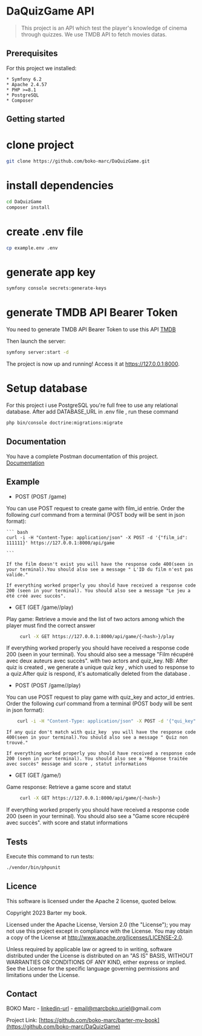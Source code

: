 
# DaQuizGame API 

>  This project is an API which test  the player's knowledge of cinema through quizzes. We use TMDB API to fetch movies datas. 


## Prerequisites

For this project we installed:

	* Symfony 6.2
	* Apache 2.4.57
	* PHP >=8.1
	* PostgreSQL  
	* Composer

## Getting started


# clone project
``` bash
git clone https://github.com/boko-marc/DaQuizGame.git

```
# install dependencies
```bash 
cd DaQuizGame
composer install
```
# create .env file 
``` bash
cp example.env .env
```
# generate app key
 ``` bash
 symfony console secrets:generate-keys

 ```
 # generate TMDB API Bearer Token
You need to generate TMDB API Bearer Token to use this API  [TMDB](https://developer.themoviedb.org/v4/docs/authentication-user) 

Then launch the server:
``` bash
symfony server:start -d  

```

The  project is now up and running! Access it at  https://127.0.0.1:8000.
# Setup database
For this project i use PostgreSQL you're full free to use any relational database.
After add DATABASE_URL in .env file , run these command

```bash
php bin/console doctrine:migrations:migrate

```

## Documentation
You have a complete Postman documentation of this project.
[Documentation](https://documenter.getpostman.com/view/18525738/2s9YJW4R1p)


## Example

* POST (POST /game)

You can use POST request to create game  with film_id entrie. Order the  following _curl_ command from a terminal (POST  body will be sent in json format):

    ``` bash  
    curl -i -H "Content-Type: application/json" -X POST -d '{"film_id": 111111}' https://127.0.0.1:8000/api/game
   
    ```

    If the film doesn't exist you will have the response code 400(seen in your terminal).You should also see a message " L'ID du film n'est pas valide."

    If everything worked properly you should have received a response code 200 (seen in your terminal). You should also see a message "Le jeu a été créé avec succès". 


* GET (GET /game/<hash>/play)

Play game: Retrieve a movie and the list of two actors among which the player must find the correct answer 

```bash
     curl -X GET https://127.0.0.1:8000/api/game/{<hash>}/play
```     
 If everything worked properly you should have received a response code 200 (seen in your terminal). You should also see a message "Film récupéré avec deux auteurs avec succès". with two actors and quiz_key. 
 NB: After quiz is created , we generate a unique quiz key , which used to response to a quiz.After quiz is respond, it's automatically deleted from the database .

* POST (POST /game/<hash>/play)

You can use POST request to play game  with quiz_key and actor_id entries. Order the  following _curl_ command from a terminal (POST  body will be sent in json format):
 
``` bash
    curl -i -H "Content-Type: application/json" -X POST -d '{"qui_key": "1AZ5", "actor_id" : 1234566}' https://127.0.0.1:8000/api/game/<hash>/play

```
    If any quiz don't match with quiz_key  you will have the response code 400(seen in your terminal).You should also see a message " Quiz non trouvé." 

    If everything worked properly you should have received a response code 200 (seen in your terminal). You should also see a "Réponse traitée avec succès" message and score , statut informations

* GET (GET /game/<hash>)

 Game response: Retrieve a game score and statut 
```bash
     curl -X GET https://127.0.0.1:8000/api/game/{<hash>}
```     
 If everything worked properly you should have received a response code 200 (seen in your terminal). You should also see a "Game score récupéré avec succès". with score and statut informations 


## Tests
Execute this command to run tests:

```bash
./vendor/bin/phpunit 
``` 

## Licence

This software is licensed under the Apache 2 license, quoted below.

Copyright 2023 Barter my book.

Licensed under the Apache License, Version 2.0 (the "License"); you may not use this project except in compliance with the License. You may obtain a copy of the License at http://www.apache.org/licenses/LICENSE-2.0.

Unless required by applicable law or agreed to in writing, software distributed under the License is distributed on an "AS IS" BASIS, WITHOUT WARRANTIES OR CONDITIONS OF ANY KIND, either express or implied. See the License for the specific language governing permissions and limitations under the License.


<!-- CONTACT -->
## Contact

BOKO Marc - [linkedin-url](https://www.linkedin.com/in/marc-uriel-zinsou-boko/) - email@marcboko.uriel@gmail.com

Project Link: [https://github.com/boko-marc/barter-my-book](https://github.com/boko-marc/DaQuizGame) 